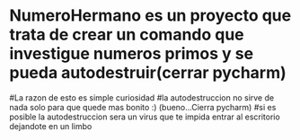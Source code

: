 # NumeroHermano es un proyecto que trata de crear un comando que investigue numeros primos y se pueda autodestruir(cerrar pycharm)
#La razon de esto es simple curiosidad
#la autodestruccion no sirve de nada solo para que quede mas bonito :) (bueno...Cierra pycharm)
#si es posible la autodestruccion sera un virus que te impida entrar al escritorio dejandote en un limbo
